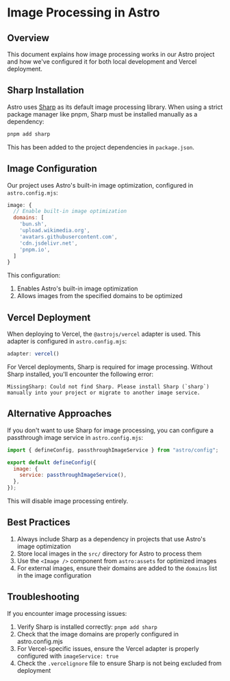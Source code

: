 # Image Processing in Astro

## Overview

This document explains how image processing works in our Astro project and how we've configured it for both local development and Vercel deployment.

## Sharp Installation

Astro uses [Sharp](https://sharp.pixelplumbing.com/) as its default image processing library. When using a strict package manager like pnpm, Sharp must be installed manually as a dependency:

```bash
pnpm add sharp
```

This has been added to the project dependencies in `package.json`.

## Image Configuration

Our project uses Astro's built-in image optimization, configured in `astro.config.mjs`:

```javascript
image: {
  // Enable built-in image optimization
  domains: [
    'bun.sh',
    'upload.wikimedia.org',
    'avatars.githubusercontent.com',
    'cdn.jsdelivr.net',
    'pnpm.io',
  ]
}
```

This configuration:

1. Enables Astro's built-in image optimization
2. Allows images from the specified domains to be optimized

## Vercel Deployment

When deploying to Vercel, the `@astrojs/vercel` adapter is used. This adapter is configured in `astro.config.mjs`:

```javascript
adapter: vercel()
```

For Vercel deployments, Sharp is required for image processing. Without Sharp installed, you'll encounter the following error:

```
MissingSharp: Could not find Sharp. Please install Sharp (`sharp`) manually into your project or migrate to another image service.
```

## Alternative Approaches

If you don't want to use Sharp for image processing, you can configure a passthrough image service in `astro.config.mjs`:

```javascript
import { defineConfig, passthroughImageService } from "astro/config";

export default defineConfig({
  image: {
    service: passthroughImageService(),
  },
});
```

This will disable image processing entirely.

## Best Practices

1. Always include Sharp as a dependency in projects that use Astro's image optimization
2. Store local images in the `src/` directory for Astro to process them
3. Use the `<Image />` component from `astro:assets` for optimized images
4. For external images, ensure their domains are added to the `domains` list in the image configuration

## Troubleshooting

If you encounter image processing issues:

1. Verify Sharp is installed correctly: `pnpm add sharp`
2. Check that the image domains are properly configured in astro.config.mjs
3. For Vercel-specific issues, ensure the Vercel adapter is properly configured with `imageService: true`
4. Check the `.vercelignore` file to ensure Sharp is not being excluded from deployment